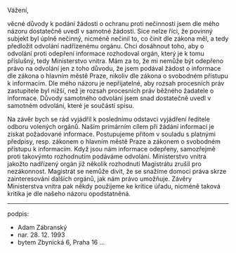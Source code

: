 ﻿---
prijemce: 
  role:     
  nazev:    odbor veřejné správy, dozoru a kontroly
  ulice:    náměstí Hrdinů 1634/3
  PSC:      14021
  mesto:    Praha 4
  DS:       48ia97h
styl:       pirati-klub
vase:
  znacka:   MV-52640-5/ODK-2015
  den:
nase:
  znacka:   ZK Pha 10/2015
  misto:    Praha
vec:        Vyjádření k podkladům
vyrizuje:   
  jmeno:    Adam Zábranský
  telefon:  +420 721 006 868
  ds:       xwfwgha
  mail:     adam.zabransky@praha.eu
---

Vážení,

věcné důvody k podání žádosti o ochranu proti nečinnosti jsem dle mého názoru dostatečně uvedl v samotné žádosti. Sice nelze říci, že povinný subjekt byl úplně nečinný, nicméně nečinil to, co činit dle zákona měl, a tedy předložit odvolání nadřízenému orgánu. Chci dosáhnout toho, aby o odvolání proti odepření informace rozhodoval orgán, který je k tomu příslušný, tedy Ministerstvo vnitra. Mám za to, že mi nemůže být odepřeno právo na odvolání jen z toho důvodu, že jsem podával žádost o informace dle zákona o hlavním městě Praze, nikoliv dle zákona o svobodném přístupu k informacím. Dle mého názoru je nepřijatelné, aby rozsah procesních práv zastupitele byl nižší, než je rozsah procesních práv běžného žadatele o informace. Důvody samotného odvolání jsem snad dostatečně uvedl v samotném odvolání, které je součástí spisu. 

Na závěr bych se rád vyjádřil k poslednímu odstavci vyjádření ředitele odboru volených orgánů. Naším primárním cílem při žádání informací je získat požadované informace. Postupujeme přitom v souladu s platnými předpisy, resp. zákonem o hlavním městě Praze a zákonem o svobodném přístupu k informacím. Když jsou nám informace odepřeny, samozřejmě proti takovýmto rozhodnutím podáváme odvolání. Ministerstvo vnitra jakožto nadřízený orgán již několik rozhodnutí Magistrátu zrušil pro nezákonnost. Magistrát se nemůže divit, že se snažíme domoci práva skrze zainteresování dalších orgánů, jak nám právo umožňuje. Závěry Ministerstva vnitra pak někdy použijeme ke kritice úřadu, nicméně taková kritika je dle našeho názoru opodstatněná.

---
podpis: 
  - Adam Zábranský
  - nar. 28. 12. 1993
  - bytem Zbynická 6, Praha 16
...
